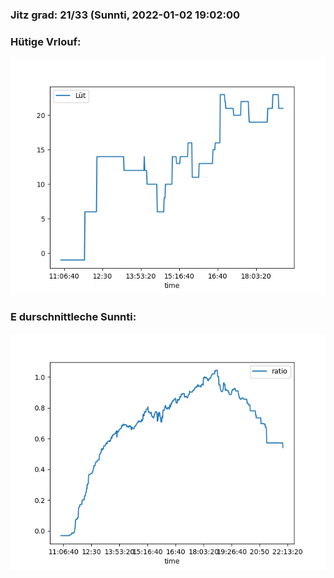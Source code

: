 ### Jitz grad: 21/33 (Sunnti, 2022-01-02 19:02:00

### Hütige Vrlouf:
![Graph](Today.png)

### E durschnittleche Sunnti:
![Graph](Sunnti.png)
